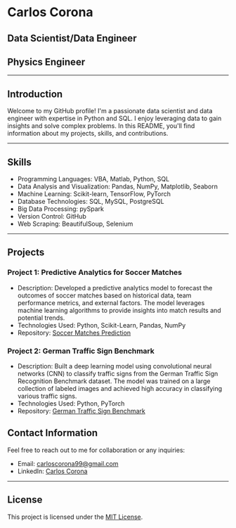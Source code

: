 # Carlos Corona
## Data Scientist/Data Engineer
## Physics Engineer

---

## Introduction
Welcome to my GitHub profile! I'm a passionate data scientist and data engineer with expertise in Python and SQL. I enjoy leveraging data to gain insights and solve complex problems. In this README, you'll find information about my projects, skills, and contributions.

---

## Skills
- Programming Languages: VBA, Matlab, Python, SQL
- Data Analysis and Visualization: Pandas, NumPy, Matplotlib, Seaborn
- Machine Learning: Scikit-learn, TensorFlow, PyTorch
- Database Technologies: SQL, MySQL, PostgreSQL
- Big Data Processing: pySpark
- Version Control: GitHub
- Web Scraping: BeautifulSoup, Selenium

---

## Projects

### Project 1: Predictive Analytics for Soccer Matches
- Description: Developed a predictive analytics model to forecast the outcomes of soccer matches based on historical data, team performance metrics, and external factors. The model leverages machine learning algorithms to provide insights into match results and potential trends.
- Technologies Used: Python, Scikit-Learn, Pandas, NumPy
- Repository: [Soccer Matches Prediction](https://github.com/carlosdcorona/customer-churn-prediction)

### Project 2: German Traffic Sign Benchmark
- Description: Built a deep learning model using convolutional neural networks (CNN) to classify traffic signs from the German Traffic Sign Recognition Benchmark dataset. The model was trained on a large collection of labeled images and achieved high accuracy in classifying various traffic signs.
- Technologies Used: Python, PyTorch
- Repository: [German Traffic Sign Benchmark](https://github.com/carlosdcorona/German-Traffic-Sign-Benchmark)



## Contact Information
Feel free to reach out to me for collaboration or any inquiries:

- Email: carloscorona99@gmail.com
- LinkedIn: [Carlos Corona](https://www.linkedin.com/in/carlosdcorona)
---

## License
This project is licensed under the [MIT License](LICENSE).

